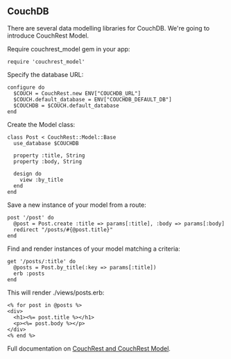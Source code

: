 CouchDB
-------

There are several data modelling libraries for CouchDB. We're going to introduce CouchRest Model.

Require couchrest_model gem in your app:

    require 'couchrest_model'
    
Specify the database URL:

    configure do
      $COUCH = CouchRest.new ENV["COUCHDB_URL"]
      $COUCH.default_database = ENV["COUCHDB_DEFAULT_DB"]
      $COUCHDB = $COUCH.default_database
    end

Create the Model class:

    class Post < CouchRest::Model::Base
      use_database $COUCHDB

      property :title, String
      property :body, String

      design do
        view :by_title
      end
    end

Save a new instance of your model from a route:

    post '/post' do
      @post = Post.create :title => params[:title], :body => params[:body]
      redirect "/posts/#{@post.title}"
    end

Find and render instances of your model matching a criteria:

    get '/posts/:title' do
      @posts = Post.by_title(:key => params[:title])
      erb :posts
    end

This will render ./views/posts.erb:

    <% for post in @posts %>
    <div>
      <h1><%= post.title %></h1>
      <p><%= post.body %></p>
    </div>
    <% end %>

Full documentation on [CouchRest and CouchRest Model](http://www.couchrest.info/).